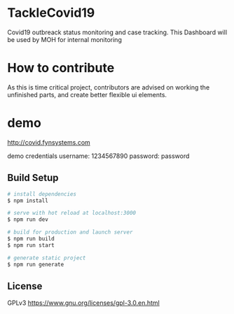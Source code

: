 # TackleCovid19

Covid19 outbreack status monitoring and case tracking.
This Dashboard will be used by MOH for internal monitoring

# How to contribute

As this is time critical project, contributors are advised on working the unfinished parts, and create better flexible ui elements.

# demo

http://covid.fynsystems.com

demo credentials
username: 1234567890
password: password

## Build Setup

```bash
# install dependencies
$ npm install

# serve with hot reload at localhost:3000
$ npm run dev

# build for production and launch server
$ npm run build
$ npm run start

# generate static project
$ npm run generate
```

## License

GPLv3
https://www.gnu.org/licenses/gpl-3.0.en.html

